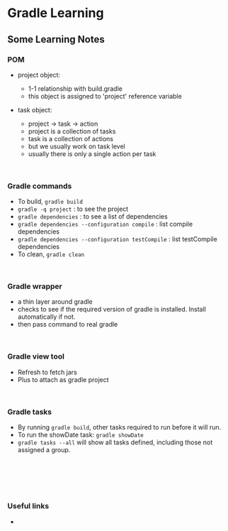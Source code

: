 # Gradle Learning 

## Some Learning Notes ##

### POM ###
* project object: 
  * 1-1 relationship with build.gradle
  * this object is assigned to 'project' reference variable
  
* task object:
  * project -> task -> action
  * project is a collection of tasks
  * task is a collection of actions 
  * but we usually work on task level
  * usually there is only a single action per task

&nbsp;

### Gradle commands ###
* To build, `gradle build`
* `gradle -q project` : to see the project
* `gradle dependencies` : to see a list of dependencies
* `gradle dependencies --configuration compile` : list compile dependencies
* `gradle dependencies --configuration testCompile` : list testCompile dependencies
* To clean, `gradle clean`

&nbsp;

### Gradle wrapper ###
* a thin layer around gradle
* checks to see if the required version of gradle is installed. Install automatically if not.
* then pass command to real gradle

&nbsp;

### Gradle view tool ###
* Refresh to fetch jars
* Plus to attach as gradle project

&nbsp;

### Gradle tasks ###
* By running `gradle build`, other tasks required to run before it will run. 
* To run the showDate task: `gradle showDate`
* `gradle tasks --all` will show all tasks defined, including those not assigned a group.

&nbsp;

&nbsp;
----
### Useful links ###
* 



